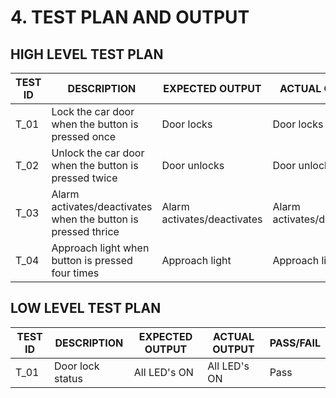 # 4. TEST PLAN AND OUTPUT
## HIGH LEVEL TEST PLAN
**TEST ID**| **DESCRIPTION**| **EXPECTED OUTPUT**| **ACTUAL OUTPUT**| **PASS/FAIL**
|-|-|-|-|-|
|T_01| Lock the car door when the button is pressed once| Door locks|Door locks| Pass 
T_02| Unlock the car door when the button is pressed twice| Door unlocks| Door unlocks|Pass
T_03| Alarm activates/deactivates when the button is pressed thrice| Alarm activates/deactivates|Alarm activates/deactivates|Pass
T_04| Approach light when button is pressed four times| Approach light| Approach light|Pass

## LOW LEVEL TEST PLAN
**TEST ID**| **DESCRIPTION**| **EXPECTED OUTPUT**| **ACTUAL OUTPUT**| **PASS/FAIL**
|-|-|-|-|-|
T_01| Door lock status| All LED's ON|All LED's ON|Pass
